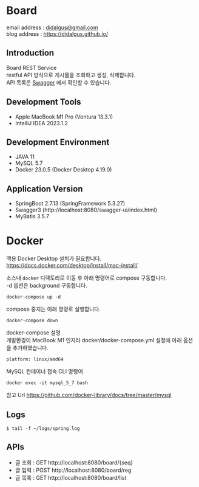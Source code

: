 # Board

email address : didalgus@gmail.com  
blog address : https://didalgus.github.io/

## Introduction
Board REST Service  
restful API 방식으로 게시물을 조회하고 생성, 삭제합니다.  
API 목록은 [Swagger](http://localhost:8080/swagger-ui/index.html) 에서 확인할 수 있습니다. 

## Development Tools
- Apple MacBook M1 Pro (Ventura 13.3.1)
- IntelliJ IDEA 2023.1.2  

## Development Environment
- JAVA 11
- MySQL 5.7 
- Docker 23.0.5 (Docker Desktop 4.19.0)

## Application Version
- SpringBoot 2.7.13 (SpringFramework 5.3.27)
- Swagger3 (http://localhost:8080/swagger-ui/index.html)
- MyBatis 3.5.7

# Docker 

맥용 Docker Desktop 설치가 필요합니다.  
https://docs.docker.com/desktop/install/mac-install/  

소스내 `docker` 디렉토리로 이동 후 아래 명령어로 compose 구동합니다.  
-d 옵션은 background 구동합니다. 

```
docker-compose up -d 
```

compose 중지는 아래 명령로 실행합니다.
```
docker-compose down
```

docker-compose 설명   
개발환경이 MacBook M1 인지라 docker/docker-compose.yml 설정에 아래 옵션을 추가하였습니다.  
```
platform: linux/amd64 
```

MySQL 컨테이너 접속 CLI 명령어  
```
docker exec -it mysql_5_7 bash
```
참고 Url https://github.com/docker-library/docs/tree/master/mysql


## Logs  
```
$ tail -f ~/logs/spring.log
```

## APIs 
- 글 조회 : GET http://localhost:8080/board/{seq}
- 글 입력 : POST http://localhost:8080/board/reg
- 글 목록 : GET http://localhost:8080/board/list 

